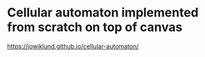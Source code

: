 # Cellular automaton implemented from scratch on top of canvas

https://jowiklund.github.io/cellular-automaton/
